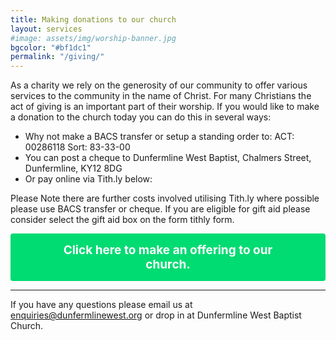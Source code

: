 ```yaml
---
title: Making donations to our church
layout: services
#image: assets/img/worship-banner.jpg
bgcolor: "#bf1dc1"
permalink: "/giving/"
---
```


<div class="col-lg-12 text-normal">

As a charity we rely on the generosity of our community to offer various services to the community in the name of Christ. For many Christians the act of giving is an important part of their worship. If you would like to make a donation to the church today you can do this in several ways:

* Why not make a BACS transfer or setup a standing order to: ACT: 00286118 Sort: 83-33-00
* You can post a cheque to Dunfermline West Baptist, Chalmers Street, Dunfermline, KY12 8DG
* Or pay online via Tith.ly below:

Please Note there are further costs involved utilising Tith.ly where possible please use BACS transfer or cheque. If you are eligible for gift aid please consider select the gift aid box on the form tithly form.

<button class="tithely-give-btn" style="background-color: #00DB72;font-family: inherit;font-weight: bold;font-size: 19px; padding: 15px 70px; border-radius: 4px; cursor: pointer; background-image: none; color: white; text-shadow: none; display: inline-block; float: none; border: none;" data-church-id="1311056">Click here to make an offering to our church.</button>
<script src="https://tithe.ly/widget/v3/give.js?3"></script>
<script>
var tw = create_tithely_widget();
</script>

<hr />

<p>
If you have any questions please email us at <a href='mailto:enquiries@dunfermlinewest.org?subject=kidzclub'>enquiries@dunfermlinewest.org</a> or drop in at Dunfermline West Baptist Church.
</p>
</div>